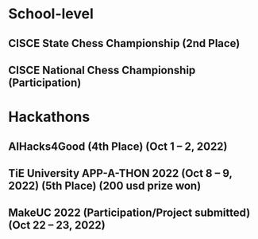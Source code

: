 # School-level

## CISCE State Chess Championship  (2nd Place)
## CISCE National Chess Championship  (Participation)

# Hackathons 
## AIHacks4Good (4th Place) (Oct 1 – 2, 2022)
## TiE University APP-A-THON 2022 (Oct 8 – 9, 2022) (5th Place) (200 usd prize won)
## MakeUC 2022 (Participation/Project submitted) (Oct 22 – 23, 2022)
